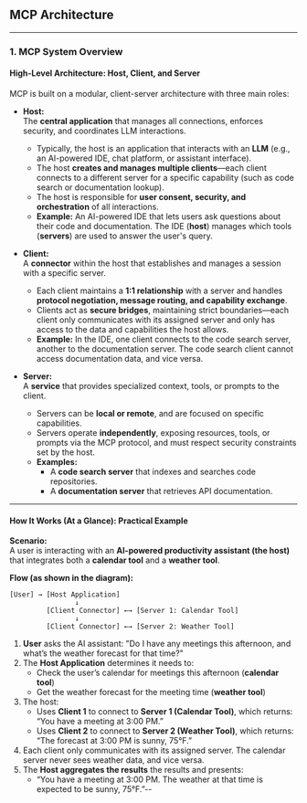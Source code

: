## MCP Architecture

---

### 1. MCP System Overview

#### High-Level Architecture: Host, Client, and Server

MCP is built on a modular, client-server architecture with three main roles:

- **Host:**  
  The **central application** that manages all connections, enforces security, and coordinates LLM interactions.  
  - Typically, the host is an application that interacts with an **LLM** (e.g., an AI-powered IDE, chat platform, or assistant interface).
  - The host **creates and manages multiple clients**—each client connects to a different server for a specific capability (such as code search or documentation lookup).
  - The host is responsible for **user consent, security, and orchestration** of all interactions.
  - **Example:** An AI-powered IDE that lets users ask questions about their code and documentation. The IDE (**host**) manages which tools (**servers**) are used to answer the user's query.

- **Client:**  
  A **connector** within the host that establishes and manages a session with a specific server.  
  - Each client maintains a **1:1 relationship** with a server and handles **protocol negotiation, message routing, and capability exchange**.
  - Clients act as **secure bridges**, maintaining strict boundaries—each client only communicates with its assigned server and only has access to the data and capabilities the host allows.
  - **Example:** In the IDE, one client connects to the code search server, another to the documentation server. The code search client cannot access documentation data, and vice versa.

- **Server:**  
  A **service** that provides specialized context, tools, or prompts to the client.  
  - Servers can be **local or remote**, and are focused on specific capabilities.
  - Servers operate **independently**, exposing resources, tools, or prompts via the MCP protocol, and must respect security constraints set by the host.
  - **Examples:**  
    - A **code search server** that indexes and searches code repositories.
    - A **documentation server** that retrieves API documentation.

---

#### How It Works (At a Glance): Practical Example

**Scenario:**  
A user is interacting with an **AI-powered productivity assistant (the host)** that integrates both a **calendar tool** and a **weather tool**.

**Flow (as shown in the diagram):**

```
[User] → [Host Application]
                ↓
         [Client Connector] ←→ [Server 1: Calendar Tool]
                ↓
         [Client Connector] ←→ [Server 2: Weather Tool]
```

1. **User** asks the AI assistant: "Do I have any meetings this afternoon, and what’s the weather forecast for that time?"
2. The **Host Application** determines it needs to:
    - Check the user’s calendar for meetings this afternoon (**calendar tool**)
    - Get the weather forecast for the meeting time (**weather tool**)
3. The host:
    - Uses **Client 1** to connect to **Server 1 (Calendar Tool)**, which returns:  
      “You have a meeting at 3:00 PM.”
    - Uses **Client 2** to connect to **Server 2 (Weather Tool)**, which returns:  
      “The forecast at 3:00 PM is sunny, 75°F.”
4. Each client only communicates with its assigned server. The calendar server never sees weather data, and vice versa.
5. The **Host aggregates the results** the results and presents:
    - “You have a meeting at 3:00 PM. The weather at that time is expected to be sunny, 75°F.”--